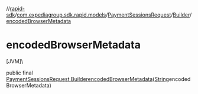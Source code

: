 //[rapid-sdk](../../../../index.md)/[com.expediagroup.sdk.rapid.models](../../index.md)/[PaymentSessionsRequest](../index.md)/[Builder](index.md)/[encodedBrowserMetadata](encoded-browser-metadata.md)

# encodedBrowserMetadata

[JVM]\

public final [PaymentSessionsRequest.Builder](index.md)[encodedBrowserMetadata](encoded-browser-metadata.md)([String](https://docs.oracle.com/javase/8/docs/api/java/lang/String.html)encodedBrowserMetadata)
